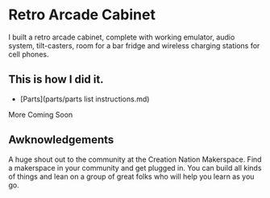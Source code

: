 # Retro Arcade Cabinet

I built a retro arcade cabinet, complete with working emulator, audio system, tilt-casters, room for a bar fridge and wireless charging stations for cell phones.

## This is how I did it.

- [Parts](parts/parts list instructions.md)

More Coming Soon

## 

## Awknowledgements

A huge shout out to the community at the Creation Nation Makerspace. Find a makerspace in your community and get plugged in. You can build all kinds of things and lean on a group of great folks who will help you learn as you go.


